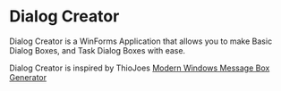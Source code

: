 # Dialog Creator
Dialog Creator is a WinForms Application that allows you to make Basic Dialog Boxes, and Task Dialog Boxes with ease.

Dialog Creator is inspired by ThioJoes [Modern Windows Message Box Generator](https://github.com/ThioJoe/Modern-Windows-Message-Box-Generator)
